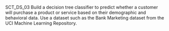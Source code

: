 SCT_DS_03
Build a decision tree classifier to predict whether a customer will purchase a product or service based on their demographic and behavioral data. Use a dataset such as the Bank Marketing dataset from the UCI Machine Learning Repository.

